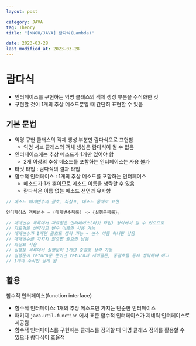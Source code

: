 ```yaml
---
layout: post

category: JAVA
tag: Theory
title: "[KNOU/JAVA] 람다식(Lambda)"

date: 2023-03-28
last_modified_at: 2023-03-28
---
```


# 람다식
- 인터페이스를 구현하는 익명 클래스의 객체 생성 부분을 수식화한 것
- 구현할 것이 1개의 추상 메소드뿐일 때 간단히 표현할 수 있음

## 기본 문법
- 익명 구현 클래스의 객체 생성 부분만 람다식으로 표현함
  + 익명 서브 클래스의 객체 생성은 람다식이 될 수 없음
- 인터페이스에는 추상 메소드가 1개만 있어야 함
  + 2개 이상의 추상 메소드를 포함하는 인터페이스는 사용 불가
- 타깃 타입 : 람다식의 결과 타입
- 함수적 인터페이스 : 1개의 추상 메소드를 포함하는 인터페이스
  + 메소드가 1개 뿐이므로 메소드 이름을 생략할 수 있음
  + 람다식은 이름 없는 메소드 선언과 유사함

```java
// 메소드 매개변수의 괄호, 화살표, 메소드 몸체로 표현

인터페이스 객체변수 = (매개변수목록) -> {실행문목록};

// 매개변수 목록에서 자료형은 인터페이스(타깃 타입) 정의에서 알 수 있으므로
// 자료형을 생략하고 변수 이름만 사용 가능
// 매개변수가 1개면 괄호도 생략 가능 → 변수 이름 하나만 남음
// 매개변수를 가지지 않으면 괄호만 남음
// 화살표 사용
// 실행문 목록에서 실행문이 1개면 중괄호 생략 가능
// 실행문이 return문 뿐이면 return과 세미콜론, 중괄호를 동시 생략해야 하고
// 1개의 수식만 남게 됨
```

## 활용
함수적 인터페이스(function interface)

- 함수적 인터페이스: 1개의 추상 메소드만 가지는 단순한 인터페이스
- 패키지 `java.util.function` 에서 표준 함수적 인터페이스가 제네릭 인터페이스로 제공됨
- 함수적 인터페이스를 구현하는 클래스를 정의할 때 익명 클래스 정의를 활용할 수 있으나 람다식이 효율적

